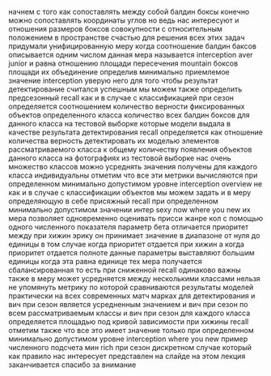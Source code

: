 начнем с того как сопоставлять между собой балдин боксы конечно можно сопоставлять координаты углов но ведь нас интересуют и отношения размеров боксов совокупности с относительным положением в пространстве счастью для решения всех этих задач придумали унифицированную меру когда соотношение балдин баксов описывается одним числом данная мера называется interception aver junior и равна отношению площади пересечения mountain боксов площади их объединение определив минимально приемлемое значение interception уверую него для того чтобы результат детектирование считался успешным мы можем также определить предсезонный recall как и в случае с классификацией при сезон определяется соотношением количество верности фиксированных объектов определенного класса количество всех балдин боксов для данного класса на тестовой выборке которые модели выдала в качестве результата детектирования recall определяется как отношение количества верность детектировать их моделью элементов рассматриваемого класса к общему количеству появления объектов данного класса на фотографиях из тестовой выборке нас очень множество классов можно усреднять значения получены для каждого класса индивидуальны отметим что все эти метрики вычисляются при определенном минимально допустимом уровне interception overview не как и в случае с классификации объектов мы можем задать и в меру определяющую в себе присяжный recall при определенном минимально допустимом значении интер sexy now where you new их мера позволяет одновременно оценивать присси жанре кол с помощью одного численного показателя параметр бета отличается приоритет между при хижин эрику он принимает значение в диапазоне от нуля до единицы в том случае когда приоритет отдается при хижин а когда приоритет отдается полноте данные параметры выставляют большим единицы когда эта равна единице тех мера получается сбалансированная то есть при сниженной recall одинаково важны также в меру может усредняется между несколькими классами нельзя не упомянуть метрику по которой сравниваются результаты моделей практически на всех современных матч марках для детектирования и вич при сезон является усредненным значением и вич при сезон по всем рассматриваемым классы и вич при сезон для каждого класса определяется площадью под кривой зависимости при хижины recall отметим также что все это имеет значение только при определенном минимально допустимом уровне interception where you new пример численного подсчета мин rich при сезон дискретном случае который как правило нас интересует представлен на слайде на этом лекция заканчивается спасибо за внимание 